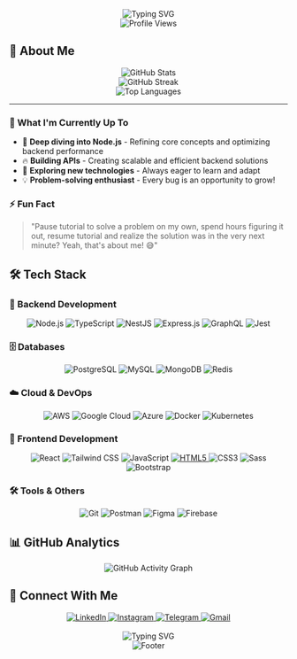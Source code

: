 <div align="center">
  <img src="https://readme-typing-svg.herokuapp.com?font=Fira+Code&weight=500&size=28&pause=1000&color=5BCDEC&center=true&vCenter=true&width=600&lines=Hello%2C+I'm+Andrii+Kononenko;Sort+of+Full-Stack+Developer;Always+Learning%2C+Always+Growing" alt="Typing SVG" />
</div>

<div align="center">
  <img src="https://komarev.com/ghpvc/?username=wastardy&style=flat-square&color=5BCDEC" alt="Profile Views" />
</div>

<!-- ---

<div align="center">
  <img src="https://github-profile-trophy.vercel.app/?username=wastardy&theme=darkhub&no-frame=true&no-bg=false&margin-w=4&row=1&column=7" alt="GitHub Trophies" />
</div>

--- -->

## 🚀 About Me

<div align="center">
  <img src="https://github-readme-stats.vercel.app/api?username=wastardy&show_icons=true&theme=radical&hide_border=true&bg_color=0d1117&title_color=5BCDEC&text_color=ffffff&icon_color=5BCDEC" alt="GitHub Stats" />
</div>

<div align="center">
  <img src="https://github-readme-streak-stats.herokuapp.com/?user=wastardy&theme=radical&hide_border=true&background=0d1117&stroke=5BCDEC&ring=5BCDEC&fire=5BCDEC&currStreakNum=ffffff&currStreakLabel=5BCDEC&sideNums=ffffff&sideLabels=5BCDEC&dates=ffffff" alt="GitHub Streak" />
</div>

<div align="center">
  <img src="https://github-readme-stats.vercel.app/api/top-langs/?username=wastardy&theme=radical&hide_border=true&bg_color=0d1117&title_color=5BCDEC&text_color=ffffff&layout=compact&langs_count=8" alt="Top Languages" />
</div>

---

### 💫 What I'm Currently Up To

- 🌱 **Deep diving into Node.js** - Refining core concepts and optimizing backend performance
- 🔥 **Building APIs** - Creating scalable and efficient backend solutions
- 🚀 **Exploring new technologies** - Always eager to learn and adapt
- 💡 **Problem-solving enthusiast** - Every bug is an opportunity to grow!

### ⚡ Fun Fact

> "Pause tutorial to solve a problem on my own, spend hours figuring it out, resume tutorial and realize the solution was in the very next minute? Yeah, that's about me! 😅"

## 🛠️ Tech Stack

### 🎯 Backend Development

<div align="center">
  <img src="https://img.shields.io/badge/Node.js-339933?style=for-the-badge&logo=nodedotjs&logoColor=white" alt="Node.js" />
  <img src="https://img.shields.io/badge/TypeScript-007ACC?style=for-the-badge&logo=typescript&logoColor=white" alt="TypeScript" />
  <img src="https://img.shields.io/badge/NestJS-E0234E?style=for-the-badge&logo=nestjs&logoColor=white" alt="NestJS" />
  <img src="https://img.shields.io/badge/Express.js-000000?style=for-the-badge&logo=express&logoColor=white" alt="Express.js" />
  <img src="https://img.shields.io/badge/GraphQL-E10098?style=for-the-badge&logo=graphql&logoColor=white" alt="GraphQL" />
  <img src="https://img.shields.io/badge/Jest-C21325?style=for-the-badge&logo=jest&logoColor=white" alt="Jest" />
</div>

### 🗄️ Databases

<div align="center">
  <img src="https://img.shields.io/badge/PostgreSQL-316192?style=for-the-badge&logo=postgresql&logoColor=white" alt="PostgreSQL" />
  <img src="https://img.shields.io/badge/MySQL-00000F?style=for-the-badge&logo=mysql&logoColor=white" alt="MySQL" />
  <img src="https://img.shields.io/badge/MongoDB-4EA94B?style=for-the-badge&logo=mongodb&logoColor=white" alt="MongoDB" />
  <img src="https://img.shields.io/badge/Redis-DC382D?style=for-the-badge&logo=redis&logoColor=white" alt="Redis" />
</div>

### ☁️ Cloud & DevOps

<div align="center">
  <img src="https://img.shields.io/badge/AWS-FF9900?style=for-the-badge&logo=amazonaws&logoColor=white" alt="AWS" />
  <img src="https://img.shields.io/badge/Google_Cloud-4285F4?style=for-the-badge&logo=google-cloud&logoColor=white" alt="Google Cloud" />
  <img src="https://img.shields.io/badge/Microsoft_Azure-0089D6?style=for-the-badge&logo=microsoft-azure&logoColor=white" alt="Azure" />
  <img src="https://img.shields.io/badge/Docker-2CA5E0?style=for-the-badge&logo=docker&logoColor=white" alt="Docker" />
  <img src="https://img.shields.io/badge/Kubernetes-326CE5?style=for-the-badge&logo=kubernetes&logoColor=white" alt="Kubernetes" />
</div>

### 🎨 Frontend Development

<div align="center">
  <img src="https://img.shields.io/badge/React-20232A?style=for-the-badge&logo=react&logoColor=61DAFB" alt="React" />
  <img src="https://img.shields.io/badge/Tailwind_CSS-38B2AC?style=for-the-badge&logo=tailwind-css&logoColor=white" alt="Tailwind CSS" />
  <img src="https://img.shields.io/badge/JavaScript-F7DF1E?style=for-the-badge&logo=javascript&logoColor=black" alt="JavaScript" />
  <a href="https://developer.mozilla.org/en-US/docs/Web/HTML" target="_blank">
    <img src="https://img.shields.io/badge/HTML5-E34F26?style=for-the-badge&logo=html5&logoColor=white" alt="HTML5" />
  </a>
  <img src="https://img.shields.io/badge/CSS3-1572B6?style=for-the-badge&logo=css3&logoColor=white" alt="CSS3" />
  <img src="https://img.shields.io/badge/Sass-CC6699?style=for-the-badge&logo=sass&logoColor=white" alt="Sass" />
  <img src="https://img.shields.io/badge/Bootstrap-563D7C?style=for-the-badge&logo=bootstrap&logoColor=white" alt="Bootstrap" />
</div>

### 🛠️ Tools & Others

<div align="center">
  <img src="https://img.shields.io/badge/Git-F05032?style=for-the-badge&logo=git&logoColor=white" alt="Git" />
  <img src="https://img.shields.io/badge/Postman-FF6C37?style=for-the-badge&logo=postman&logoColor=white" alt="Postman" />
  <img src="https://img.shields.io/badge/Figma-F24E1E?style=for-the-badge&logo=figma&logoColor=white" alt="Figma" />
  <img src="https://img.shields.io/badge/Firebase-FFCA28?style=for-the-badge&logo=firebase&logoColor=black" alt="Firebase" />
</div>

## 📊 GitHub Analytics

<div align="center">
  <img src="https://github-readme-activity-graph.vercel.app/graph?username=wastardy&theme=radical&hide_border=true&bg_color=0d1117&color=5BCDEC&line=5BCDEC&point=f4a261&area=true&area_color=5BCDEC&area_opacity=0.1" alt="GitHub Activity Graph" />
</div>

## 🤝 Connect With Me

<div align="center">
  <a href="https://www.linkedin.com/in/andrii-kononenko-a4b1b1250/" target="_blank">
    <img src="https://img.shields.io/badge/LinkedIn-0077B5?style=for-the-badge&logo=linkedin&logoColor=white" alt="LinkedIn" />
  </a>
  <a href="https://www.instagram.com/wastardy/" target="_blank">
    <img src="https://img.shields.io/badge/Instagram-E4405F?style=for-the-badge&logo=instagram&logoColor=white" alt="Instagram" />
  </a>
  <a href="https://t.me/wastardy" target="_blank">
    <img src="https://img.shields.io/badge/Telegram-2CA5E0?style=for-the-badge&logo=telegram&logoColor=white" alt="Telegram" />
  </a>
  <a href="mailto:wastardy.k@gmail.com">
    <img src="https://img.shields.io/badge/Gmail-D14836?style=for-the-badge&logo=gmail&logoColor=white" alt="Gmail" />
  </a>
</div>

<!-- ---

## 📈 Current Status

<div align="center">
  <img src="https://github-readme-stats.vercel.app/api/wakatime?username=wastardy&theme=radical&hide_border=true&bg_color=0d1117&title_color=5BCDEC&text_color=ffffff&langs_count=8&layout=compact" alt="Wakatime Stats" />
</div>

---

<div align="center">
  <img src="https://quotes-github-readme.vercel.app/api?type=horizontal&theme=radical" alt="Random Dev Quote" />
</div>

--- -->
</br>
<div align="center">
  <img src="https://readme-typing-svg.herokuapp.com?font=Fira+Code&weight=500&size=20&pause=1000&color=5BCDEC&center=true&vCenter=true&width=600&lines=Let's+build+something+amazing+together!;Ready+to+collaborate+and+create+impact" alt="Typing SVG" />
</div>

<div align="center">
  <img src="https://capsule-render.vercel.app/api?type=waving&color=5BCDEC&height=100&section=footer" alt="Footer" />
</div>
